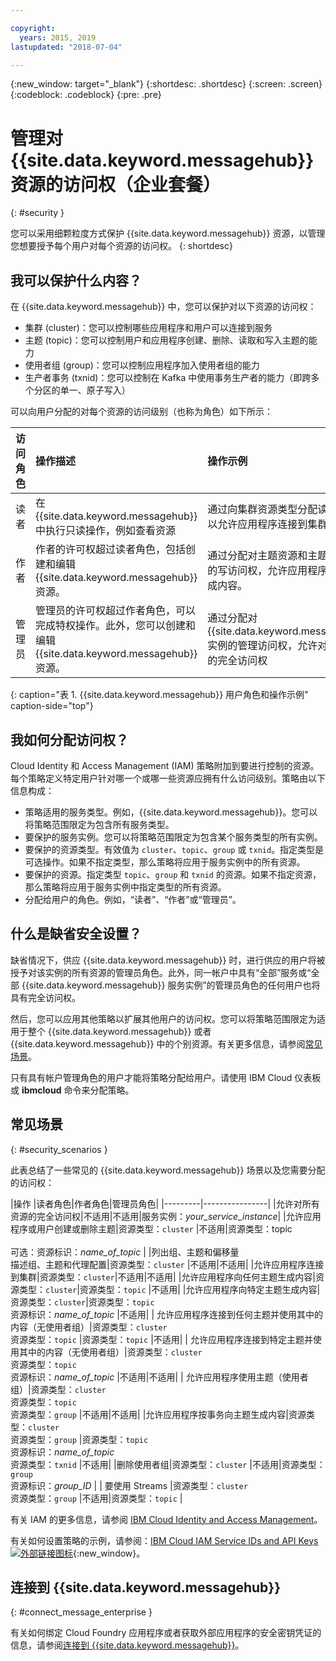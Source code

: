 ```yaml
---

copyright:
  years: 2015, 2019
lastupdated: "2018-07-04"

---
```


{:new_window: target="_blank"}
{:shortdesc: .shortdesc}
{:screen: .screen}
{:codeblock: .codeblock}
{:pre: .pre}

# 管理对 {{site.data.keyword.messagehub}} 资源的访问权（企业套餐）
{: #security }

您可以采用细颗粒度方式保护 {{site.data.keyword.messagehub}} 资源，以管理您想要授予每个用户对每个资源的访问权。
{: shortdesc}

## 我可以保护什么内容？

在 {{site.data.keyword.messagehub}} 中，您可以保护对以下资源的访问权：
* 集群 (cluster)：您可以控制哪些应用程序和用户可以连接到服务
* 主题 (topic)：您可以控制用户和应用程序创建、删除、读取和写入主题的能力 
* 使用者组 (group)：您可以控制应用程序加入使用者组的能力 
* 生产者事务 (txnid)：您可以控制在 Kafka 中使用事务生产者的能力（即跨多个分区的单一、原子写入）

可以向用户分配的对每个资源的访问级别（也称为角色）如下所示：

|访问角色|操作描述|操作示例|
|:-----------------|:-----------------|:-----------------|
|读者 | 在 {{site.data.keyword.messagehub}} 中执行只读操作，例如查看资源|通过向集群资源类型分配读访问权，以允许应用程序连接到集群|
|作者 | 作者的许可权超过读者角色，包括创建和编辑 {{site.data.keyword.messagehub}} 资源。|通过分配对主题资源和主题名称类型的写访问权，允许应用程序向主题生成内容。|
|管理员|管理员的许可权超过作者角色，可以完成特权操作。此外，您可以创建和编辑 {{site.data.keyword.messagehub}} 资源。|通过分配对 {{site.data.keyword.messagehub}} 实例的管理访问权，允许对所有资源的完全访问权|
{: caption="表 1. {{site.data.keyword.messagehub}} 用户角色和操作示例" caption-side="top"}

<!-- comment from Charlie and my reply 
CM: need to confirm if hierarchical e.g. write includes read - and doc. 
KR: I think they do inherit the lower level access https://console.bluemix.net/docs/iam/users_roles.html#iamusermanrol 
-->


## 我如何分配访问权？

Cloud Identity 和 Access Management (IAM) 策略附加到要进行控制的资源。每个策略定义特定用户针对哪一个或哪一些资源应拥有什么访问级别。策略由以下信息构成： 
* 策略适用的服务类型。例如，{{site.data.keyword.messagehub}}。您可以将策略范围限定为包含所有服务类型。 
* 要保护的服务实例。您可以将策略范围限定为包含某个服务类型的所有实例。 
* 要保护的资源类型。有效值为 <code>cluster</code>、<code>topic</code>、<code>group</code> 或 <code>txnid</code>。指定类型是可选操作。如果不指定类型，那么策略将应用于服务实例中的所有资源。 
* 要保护的资源。指定类型 <code>topic</code>、<code>group</code> 和 <code>txnid</code> 的资源。如果不指定资源，那么策略将应用于服务实例中指定类型的所有资源。 
* 分配给用户的角色。例如，“读者”、“作者”或“管理员”。 

## 什么是缺省安全设置？

缺省情况下，供应 {{site.data.keyword.messagehub}} 时，进行供应的用户将被授予对该实例的所有资源的管理员角色。此外，同一帐户中具有“全部”服务或“全部 {{site.data.keyword.messagehub}} 服务实例”的管理员角色的任何用户也将具有完全访问权。 

然后，您可以应用其他策略以扩展其他用户的访问权。您可以将策略范围限定为适用于整个 {{site.data.keyword.messagehub}} 或者 {{site.data.keyword.messagehub}} 中的个别资源。有关更多信息，请参阅[常见场景](#security_scenarios)。

只有具有帐户管理角色的用户才能将策略分配给用户。请使用 IBM Cloud 仪表板或 **ibmcloud** 命令来分配策略。 
<!--
For example steps for {{site.data.keyword.messagehub}}, see [Examples](#security_examples).
-->


## 常见场景
{: #security_scenarios }

此表总结了一些常见的 {{site.data.keyword.messagehub}} 场景以及您需要分配的访问权：

|操作 |读者角色|作者角色|管理员角色|
|---------|----------------|
|允许对所有资源的完全访问权|不适用|不适用|服务实例：<var class="keyword varname">your_service_instance</var>|
|允许应用程序或用户创建或删除主题|资源类型：<code>cluster</code>   |不适用|资源类型：topic <br/><br/>可选：资源标识：<var class="keyword varname">name_of_topic</var> |
|列出组、主题和偏移量<br/> 描述组、主题和代理配置|资源类型：<code>cluster</code>   |不适用|不适用|
|允许应用程序连接到集群|资源类型：<code>cluster</code>|不适用|不适用|
|允许应用程序向任何主题生成内容|资源类型：<code>cluster</code>|资源类型：<code>topic</code>   |不适用|
|允许应用程序向特定主题生成内容|资源类型：<code>cluster</code>|资源类型：<code>topic</code>   <br/>资源标识：<var class="keyword varname">name_of_topic</var>      |不适用|
| 允许应用程序连接到任何主题并使用其中的内容（无使用者组）|资源类型：<code>cluster</code>   <br/>资源类型：<code>topic</code>   |资源类型：<code>topic</code>   |不适用|
| 允许应用程序连接到特定主题并使用其中的内容（无使用者组）|资源类型：<code>cluster</code>   <br/>资源类型：<code>topic</code>   <br/>资源标识：<var class="keyword varname">name_of_topic</var>      |不适用|不适用|
| 允许应用程序使用主题（使用者组）|资源类型：<code>cluster</code>   <br/>资源类型：<code>topic</code>   <br/> 资源类型：<code>group</code>   |不适用|不适用|
|允许应用程序按事务向主题生成内容|资源类型：<code>cluster</code>   <br/> 资源类型：<code>group</code>   |资源类型：<code>topic</code>   <br/>资源标识：<var class="keyword varname">name_of_topic</var>      <br/>资源类型：<code>txnid</code>   |不适用|
|删除使用者组|资源类型：<code>cluster</code>   |不适用|资源类型：<code>group</code>   <br/>资源标识：<var class="keyword varname">group_ID</var>      |
| 要使用 Streams |资源类型：<code>cluster</code></br>资源类型：<code>group</code>   |不适用|资源类型：<code>topic</code>   |

有关 IAM 的更多信息，请参阅 [IBM Cloud Identity and Access Management](/docs/iam/index.html#iamoverview)。

有关如何设置策略的示例，请参阅：[IBM Cloud IAM Service IDs and API Keys ![外部链接图标](../../icons/launch-glyph.svg "外部链接图标")](https://www.ibm.com/blogs/bluemix/2017/10/introducing-ibm-cloud-iam-service-ids-api-keys/){:new_window}。


## 连接到 {{site.data.keyword.messagehub}}
{: #connect_message_enterprise }

有关如何绑定 Cloud Foundry 应用程序或者获取外部应用程序的安全密钥凭证的信息，请参阅[连接到 {{site.data.keyword.messagehub}}](/docs/services/EventStreams/eventstreams127.html#connect_messagehub)。

<!-- 28/06/18 - Karen: draft info only

## Examples
{: #security_examples }

I want to give a user access to create or delete a topic:

1. From the IBM Cloud dashboard, go to the **Manage** tab &gt; **Security** &gt; **Identity and Access**, and then select **Users**.
2. Click **Invite users**.
3. Specify the email address of the user that you want to invite.
4. In the **Access** section, expand the **Services** option.
5. Choose to assign access to a **Resource**.
6. In the **Services** section, select **{{site.data.keyword.messagehub}}**
7. In the **Region** section, make your selection.
8. In the **Service instance** section, locate your instance and select it.
9. In the **Resource type** section, enter **cluster**.
10. In the **Select roles** section, check the **Reader** box.
11. In the **Resource type** section, enter **topic**.
12. In the **Select roles** section, check the **Manager** box.
13. Click **Invite users**.

-->















